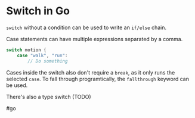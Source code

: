 # Switch in Go
`switch` without a condition can be used to write an `if/else` chain.

Case statements can have multiple expressions separated by a comma.
```go
switch motion {
    case "walk", "run":
        // Do something
```

Cases inside the switch also don't require a `break`, as it only runs the selected `case`.
To fall through programtically, the `fallthrough` keyword can be used.

There's also a type switch (TODO)

#go